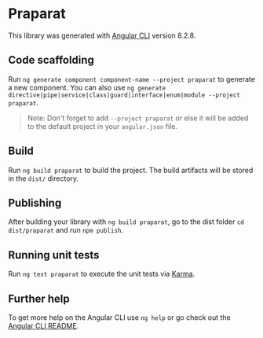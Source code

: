 # Praparat

This library was generated with [Angular CLI](https://github.com/angular/angular-cli) version 8.2.8.

## Code scaffolding

Run `ng generate component component-name --project praparat` to generate a new component. You can also use `ng generate directive|pipe|service|class|guard|interface|enum|module --project praparat`.
> Note: Don't forget to add `--project praparat` or else it will be added to the default project in your `angular.json` file. 

## Build

Run `ng build praparat` to build the project. The build artifacts will be stored in the `dist/` directory.

## Publishing

After building your library with `ng build praparat`, go to the dist folder `cd dist/praparat` and run `npm publish`.

## Running unit tests

Run `ng test praparat` to execute the unit tests via [Karma](https://karma-runner.github.io).

## Further help

To get more help on the Angular CLI use `ng help` or go check out the [Angular CLI README](https://github.com/angular/angular-cli/blob/master/README.md).
